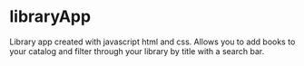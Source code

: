 # libraryApp

Library app created with javascript html and css. Allows you to add books to your catalog and filter through your library by title with a search bar. 
